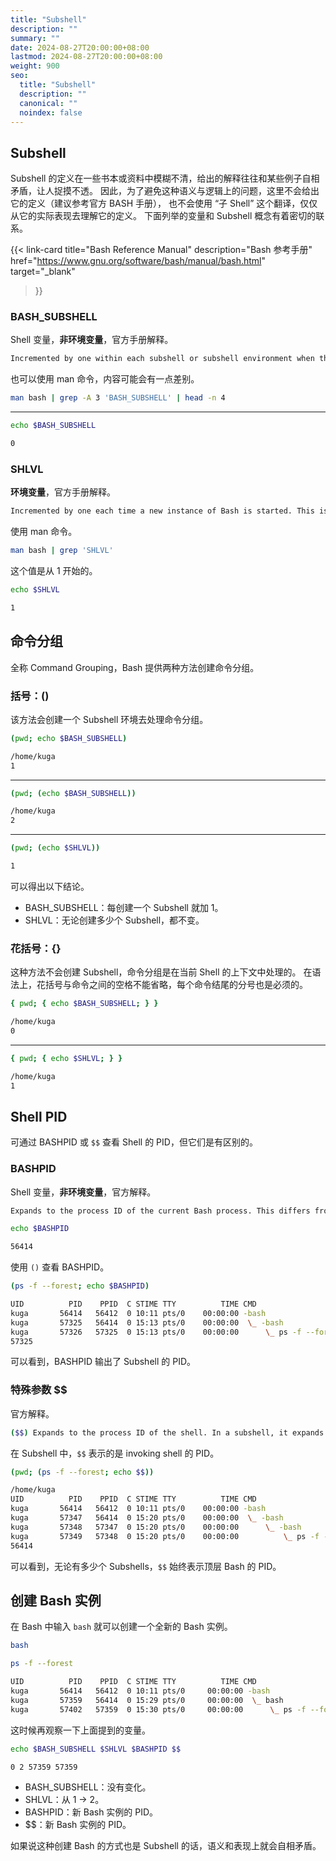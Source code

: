 ```yaml
---
title: "Subshell"
description: ""
summary: ""
date: 2024-08-27T20:00:00+08:00
lastmod: 2024-08-27T20:00:00+08:00
weight: 900
seo:
  title: "Subshell"
  description: ""
  canonical: ""
  noindex: false
---
```


## Subshell

Subshell 的定义在一些书本或资料中模糊不清，给出的解释往往和某些例子自相矛盾，让人捉摸不透。
因此，为了避免这种语义与逻辑上的问题，这里不会给出它的定义（建议参考官方 BASH 手册），
也不会使用 “子 Shell” 这个翻译，仅仅从它的实际表现去理解它的定义。
下面列举的变量和 Subshell 概念有着密切的联系。

{{< link-card
  title="Bash Reference Manual"
  description="Bash 参考手册"
  href="https://www.gnu.org/software/bash/manual/bash.html"
  target="_blank"
>}}

### BASH_SUBSHELL

Shell 变量，**非环境变量**，官方手册解释。

```bash {frame="none" text-wrap="wrap"}
Incremented by one within each subshell or subshell environment when the shell begins executing in that environment. The initial value is 0. If BASH_SUBSHELL is unset, it loses its special properties, even if it is subsequently reset.
```

也可以使用 man 命令，内容可能会有一点差别。

```bash {frame="none"}
man bash | grep -A 3 'BASH_SUBSHELL' | head -n 4
```

***

```bash {frame="none"}
echo $BASH_SUBSHELL
```

```bash {frame="none"}
0
```

### SHLVL

**环境变量**，官方手册解释。

```bash {frame="none" text-wrap="wrap"}
Incremented by one each time a new instance of Bash is started. This is intended to be a count of how deeply your Bash shells are nested.
```

使用 man 命令。

```bash {frame="none"}
man bash | grep 'SHLVL'
```

这个值是从 1 开始的。

```bash {frame="none"}
echo $SHLVL
```

```bash {frame="none"}
1
```

## 命令分组

全称 Command Grouping，Bash 提供两种方法创建命令分组。

### 括号：()

该方法会创建一个 Subshell 环境去处理命令分组。

```bash {frame="none"}
(pwd; echo $BASH_SUBSHELL)
```

```bash {frame="none"}
/home/kuga
1
```

***

```bash {frame="none"}
(pwd; (echo $BASH_SUBSHELL))
```

```bash {frame="none"}
/home/kuga
2 
```

***

```bash {frame="none"}
(pwd; (echo $SHLVL))
```

```bash {frame="none"}
1
```

可以得出以下结论。

* BASH_SUBSHELL：每创建一个 Subshell 就加 1。
* SHLVL：无论创建多少个 Subshell，都不变。

### 花括号：\{\}

这种方法不会创建 Subshell，命令分组是在当前 Shell 的上下文中处理的。
在语法上，花括号与命令之间的空格不能省略，每个命令结尾的分号也是必须的。

```bash {frame="none"}
{ pwd; { echo $BASH_SUBSHELL; } }
```

```bash {frame="none"}
/home/kuga
0
```

***

```bash {frame="none"}
{ pwd; { echo $SHLVL; } }
```

```bash {frame="none"}
/home/kuga
1
```

## Shell PID

可通过 BASHPID 或 `$$` 查看 Shell 的 PID，但它们是有区别的。

### BASHPID

Shell 变量，**非环境变量**，官方解释。

```bash {frame="none" text-wrap="wrap"}
Expands to the process ID of the current Bash process. This differs from $$ under certain circumstances, such as subshells that do not require Bash to be re-initialized. Assignments to BASHPID have no effect. If BASHPID is unset, it loses its special properties, even if it is subsequently reset.
```

```bash {frame="none"}
echo $BASHPID
```

```bash {frame="none"}
56414
```

使用 `()` 查看 BASHPID。

```bash {frame="none"}
(ps -f --forest; echo $BASHPID)
```

```bash {frame="none"}
UID          PID    PPID  C STIME TTY          TIME CMD
kuga       56414   56412  0 10:11 pts/0    00:00:00 -bash
kuga       57325   56414  0 15:13 pts/0    00:00:00  \_ -bash
kuga       57326   57325  0 15:13 pts/0    00:00:00      \_ ps -f --forest
57325
```

可以看到，BASHPID 输出了 Subshell 的 PID。

### 特殊参数 $$

官方解释。

```bash {frame="none" text-wrap="wrap"}
($$) Expands to the process ID of the shell. In a subshell, it expands to the process ID of the invoking shell, not the subshell.
```

在 Subshell 中，`$$` 表示的是 invoking shell 的 PID。

```bash {frame="none"}
(pwd; (ps -f --forest; echo $$))
```

```bash {frame="none"}
/home/kuga
UID          PID    PPID  C STIME TTY          TIME CMD
kuga       56414   56412  0 10:11 pts/0    00:00:00 -bash
kuga       57347   56414  0 15:20 pts/0    00:00:00  \_ -bash
kuga       57348   57347  0 15:20 pts/0    00:00:00      \_ -bash
kuga       57349   57348  0 15:20 pts/0    00:00:00          \_ ps -f --forest
56414
```

可以看到，无论有多少个 Subshells，`$$` 始终表示顶层 Bash 的 PID。

## 创建 Bash 实例

在 Bash 中输入 `bash` 就可以创建一个全新的 Bash 实例。

```bash {frame="none"}
bash
```

```bash {frame="none"}
ps -f --forest
```

```bash {frame="none"}
UID          PID    PPID  C STIME TTY          TIME CMD
kuga       56414   56412  0 10:11 pts/0     00:00:00 -bash
kuga       57359   56414  0 15:29 pts/0     00:00:00  \_ bash
kuga       57402   57359  0 15:30 pts/0     00:00:00      \_ ps -f --forest
```

这时候再观察一下上面提到的变量。

```bash {frame="none"}
echo $BASH_SUBSHELL $SHLVL $BASHPID $$
```

```bash {frame="none"}
0 2 57359 57359
```

* BASH_SUBSHELL：没有变化。
* SHLVL：从 1 -> 2。
* BASHPID：新 Bash 实例的 PID。
* $$：新 Bash 实例的 PID。

如果说这种创建 Bash 的方式也是 Subshell 的话，语义和表现上就会自相矛盾。
